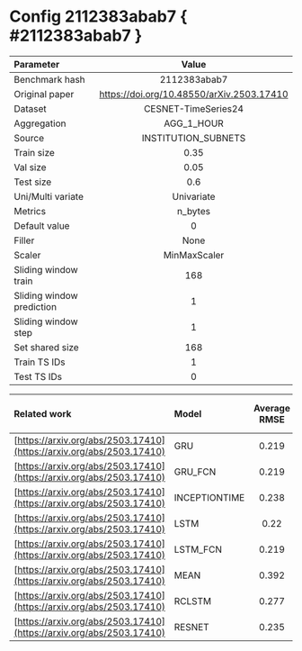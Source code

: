 # Config 2112383abab7 { #2112383abab7 }

| Parameter | Value |
|:-----------------|:-----------------:|
| Benchmark hash |  2112383abab7 |
| Original paper |  <https://doi.org/10.48550/arXiv.2503.17410> |
| Dataset |  CESNET-TimeSeries24 |
| Aggregation |  AGG_1_HOUR |
| Source |  INSTITUTION_SUBNETS |
| Train size |  0.35 |
| Val size |  0.05 |
| Test size |  0.6 |
| Uni/Multi variate |  Univariate |
| Metrics |  n_bytes |
| Default value |  0 |
| Filler |  None |
| Scaler |  MinMaxScaler |
| Sliding window train |  168 |
| Sliding window prediction |  1 |
| Sliding window step |  1 |
| Set shared size |  168 |
| Train TS IDs |  1 |
| Test TS IDs |  0 |

| Related work | Model | Average RMSE | Std RMSE | Average R2-score | Std R2-score |
|:-----------------|:-----------------|:-----------------:|:-----------------:|:-----------------:|:-----------------:|
| [https://arxiv.org/abs/2503.17410](https://arxiv.org/abs/2503.17410) | GRU | 0.219 | 1.15 | -0.1 | 1.2 |
| [https://arxiv.org/abs/2503.17410](https://arxiv.org/abs/2503.17410) | GRU_FCN | 0.219 | 1.15 | 0.05 | 0.9 |
| [https://arxiv.org/abs/2503.17410](https://arxiv.org/abs/2503.17410) | INCEPTIONTIME | 0.238 | 1.15 | -1.57 | 3.0 |
| [https://arxiv.org/abs/2503.17410](https://arxiv.org/abs/2503.17410) | LSTM | 0.22 | 1.15 | -0.07 | 1.2 |
| [https://arxiv.org/abs/2503.17410](https://arxiv.org/abs/2503.17410) | LSTM_FCN | 0.219 | 1.15 | -0.01 | 1.2 |
| [https://arxiv.org/abs/2503.17410](https://arxiv.org/abs/2503.17410) | MEAN | 0.392 | 1.66 | 0.06 | 0.1 |
| [https://arxiv.org/abs/2503.17410](https://arxiv.org/abs/2503.17410) | RCLSTM | 0.277 | 1.36 | 0.09 | 1.0 |
| [https://arxiv.org/abs/2503.17410](https://arxiv.org/abs/2503.17410) | RESNET | 0.235 | 1.15 | -0.68 | 2.1 |
